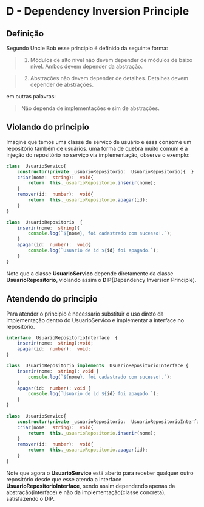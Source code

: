 # D - Dependency Inversion Principle

<h2>Definição</h2>
Segundo Uncle Bob esse principio é definido da seguinte forma:

>1. Módulos de alto nível não devem depender de módulos de baixo nível. Ambos devem depender da abstração.

>2. Abstrações não devem depender de detalhes. Detalhes devem depender de abstrações.
> 
em outras palavras:
>Não dependa de implementações e sim de abstrações.
> 
<h2>Violando do principio</h2>
Imagine que temos uma classe de serviço de usuário e essa consome um repositório também de usuários.  
uma forma de quebra muito comum é a injeção do repositório no serviço via implementação, observe o exemplo:

```typescript
class  UsuarioServico{
	constructor(private _usuarioRepositorio:  UsuarioRepositorio){  }
	criar(nome:  string):  void{
		return  this._usuarioRepositorio.inserir(nome);
	}
	remover(id:  number):  void{
		return  this._usuarioRepositorio.apagar(id);
	}
}
```

```typescript
class  UsuarioRepositorio  {
	inserir(nome:  string){
		console.log(`${nome}, foi cadastrado com sucesso!.`);
	}
	apagar(id:  number):  void{
		console.log(`Usuario de id ${id} foi apagado.`);
	}
}
```
Note que a classe **UsuarioServico** depende diretamente da classe **UsuarioRepositorio**, violando assim o **DIP**(Dependency Inversion Principle).

<h2>Atendendo do principio</h2>

Para atender o principio é necessario substituir o uso direto da implementação dentro do UsuarioServico e implementar a interface no repositorio.

```typescript
interface  UsuarioRepositorioInterface  {
	inserir(nome:  string):void;
	apagar(id:  number):  void;
}
```
```typescript
class  UsuarioRepositorio implements  UsuarioRepositorioInterface {
	inserir(nome:  string): void {
		console.log(`${nome}, foi cadastrado com sucesso!.`);
	}
	apagar(id:  number): void {
		console.log(`Usuario de id ${id} foi apagado.`);
	}
}
```
```typescript
class  UsuarioServico{
	constructor(private _usuarioRepositorio:  UsuarioRepositorioInterface){  }
	criar(nome:  string):  void{
		return  this._usuarioRepositorio.inserir(nome);
	}
	remover(id:  number):  void{
		return  this._usuarioRepositorio.apagar(id);
	}
}
```

Note que agora o **UsuarioService** está aberto para receber qualquer outro repositório desde que esse atenda a interface **UsuarioRepositorioInterface**, sendo assim dependendo apenas da abstração(interface) e não da implementação(classe concreta), satisfazendo o DIP.
